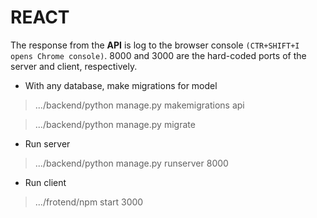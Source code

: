 # REACT

The response from the **API** is log to the browser console `(CTR+SHIFT+I opens Chrome console)`. 8000 and 3000 are the hard-coded ports of the server and client, respectively.

* With any database, make migrations for model

> .../backend/python manage.py makemigrations api

> .../backend/python manage.py migrate 

* Run server 

> .../backend/python manage.py runserver 8000

* Run client

> .../frotend/npm start 3000
